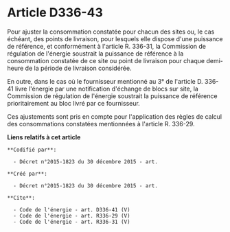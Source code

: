 # Article D336-43

Pour ajuster la consommation constatée pour chacun des sites ou, le cas échéant, des points de livraison, pour lesquels elle
dispose d'une puissance de référence, et conformément à l'article R. 336-31, la Commission de régulation de l'énergie
soustrait la puissance de référence à la consommation constatée de ce site ou point de livraison pour chaque demi-heure de la
période de livraison considérée.

En outre, dans le cas où le fournisseur mentionné au 3° de l'article D. 336-41 livre l'énergie par une notification d'échange
de blocs sur site, la Commission de régulation de l'énergie soustrait la puissance de référence prioritairement au bloc livré
par ce fournisseur.

Ces ajustements sont pris en compte pour l'application des règles de calcul des consommations constatées mentionnées à
l'article R. 336-29.

**Liens relatifs à cet article**

	**Codifié par**:

	  - Décret n°2015-1823 du 30 décembre 2015 - art.

	**Créé par**:

	  - Décret n°2015-1823 du 30 décembre 2015 - art.

	**Cite**:

	  - Code de l'énergie - art. D336-41 (V)
	  - Code de l'énergie - art. R336-29 (V)
	  - Code de l'énergie - art. R336-31 (V)
